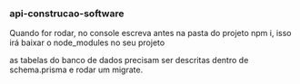 ### api-construcao-software

Quando for rodar, no console escreva antes na pasta do projeto npm i, isso irá baixar o node_modules no seu projeto

as tabelas do banco de dados precisam ser descritas dentro de schema.prisma e rodar um migrate.
